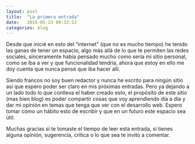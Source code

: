 ```yaml
---
layout: post
title:  "La primera entrada"
date:   2015-05-23 09:33:22
categories: blog
---
```


Desde que inicié en esto del “internet" (que no es mucho tiempo) he tenido las ganas de tener un espacio, algo más allá de lo que te permiten las redes sociales, sinceramente había pensado mucho como sería mi sitio personal, como se iba a ver y que funcionalidad tendría, ahora que estoy en ello me doy cuenta que nunca pensé que iba hacer allí. 

Siendo francos no soy buen redactor y nunca he escrito para ningún sitio así que espero poder ser claro en mis próximas entradas. Pero ya dejando a un lado todo lo que conlleva el haber creado esto, el propósito de este sitio (mas bien blog) es poder compartir cosas que voy aprendiendo día a día y dar mi opinión en temas que tenga que ver con el desarrollo web. Espero tomar como un hábito esto de escribir y que en un futuro este espacio sea útil.

Muchas gracias si te tomaste el tiempo de leer esta entrada, si tienes alguna opinión, sugerencia, critica o lo que sea te invito a comentar.


[jekyll]:      http://jekyllrb.com
[jekyll-gh]:   https://github.com/jekyll/jekyll
[jekyll-help]: https://github.com/jekyll/jekyll-help
